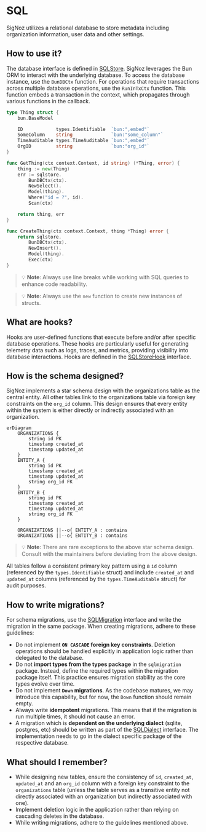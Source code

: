 # SQL
SigNoz utilizes a relational database to store metadata including organization information, user data and other settings.

## How to use it?

The database interface is defined in [SQLStore](/pkg/sqlstore/sqlstore.go). SigNoz leverages the Bun ORM to interact with the underlying database. To access the database instance, use the `BunDBCtx` function. For operations that require transactions across multiple database operations, use the `RunInTxCtx` function. This function embeds a transaction in the context, which propagates through various functions in the callback.

```go
type Thing struct {
	bun.BaseModel

	ID            types.Identifiable  `bun:",embed"`
	SomeColumn    string              `bun:"some_column"`
	TimeAuditable types.TimeAuditable `bun:",embed"`
	OrgID         string              `bun:"org_id"`
}

func GetThing(ctx context.Context, id string) (*Thing, error) {
	thing := new(Thing)
	err := sqlstore.
        BunDBCtx(ctx).
        NewSelect().
        Model(thing).
        Where("id = ?", id).
        Scan(ctx)

    return thing, err
}

func CreateThing(ctx context.Context, thing *Thing) error {
	return sqlstore.
        BunDBCtx(ctx).
        NewInsert().
        Model(thing).
        Exec(ctx)
}
```

> 💡 **Note**: Always use line breaks while working with SQL queries to enhance code readability.

> 💡 **Note**: Always use the `new` function to create new instances of structs.

## What are hooks?

Hooks are user-defined functions that execute before and/or after specific database operations. These hooks are particularly useful for generating telemetry data such as logs, traces, and metrics, providing visibility into database interactions. Hooks are defined in the [SQLStoreHook](/pkg/sqlstore/sqlstore.go) interface.

## How is the schema designed?

SigNoz implements a star schema design with the organizations table as the central entity. All other tables link to the organizations table via foreign key constraints on the `org_id` column. This design ensures that every entity within the system is either directly or indirectly associated with an organization.

```mermaid
erDiagram
    ORGANIZATIONS {
        string id PK
        timestamp created_at
        timestamp updated_at
    }
    ENTITY_A {
        string id PK
        timestamp created_at
        timestamp updated_at
        string org_id FK
    }
    ENTITY_B {
        string id PK
        timestamp created_at
        timestamp updated_at
        string org_id FK
    }
    
    ORGANIZATIONS ||--o{ ENTITY_A : contains
    ORGANIZATIONS ||--o{ ENTITY_B : contains
```

> 💡 **Note**: There are rare exceptions to the above star schema design. Consult with the maintainers before deviating from the above design.

All tables follow a consistent primary key pattern using a `id` column (referenced by the `types.Identifiable` struct) and include `created_at` and `updated_at` columns (referenced by the `types.TimeAuditable` struct) for audit purposes.

## How to write migrations?

For schema migrations, use the [SQLMigration](/pkg/sqlmigration/sqlmigration.go) interface and write the migration in the same package. When creating migrations, adhere to these guidelines:

- Do not implement **`ON CASCADE` foreign key constraints**. Deletion operations should be handled explicitly in application logic rather than delegated to the database.
- Do not **import types from the types package** in the `sqlmigration` package. Instead, define the required types within the migration package itself. This practice ensures migration stability as the core types evolve over time.
- Do not implement **`Down` migrations**. As the codebase matures, we may introduce this capability, but for now, the `Down` function should remain empty.
- Always write **idempotent** migrations. This means that if the migration is run multiple times, it should not cause an error.
- A migration which is **dependent on the underlying dialect** (sqlite, postgres, etc) should be written as part of the [SQLDialect](/pkg/sqlstore/sqlstore.go) interface. The implementation needs to go in the dialect specific package of the respective database.

## What should I remember?

- While designing new tables, ensure the consistency of `id`, `created_at`, `updated_at` and an `org_id` column with a foreign key constraint to the `organizations` table (unless the table serves as a transitive entity not directly associated with an organization but indirectly associated with one).
- Implement deletion logic in the application rather than relying on cascading deletes in the database.
- While writing migrations, adhere to the guidelines mentioned above.

